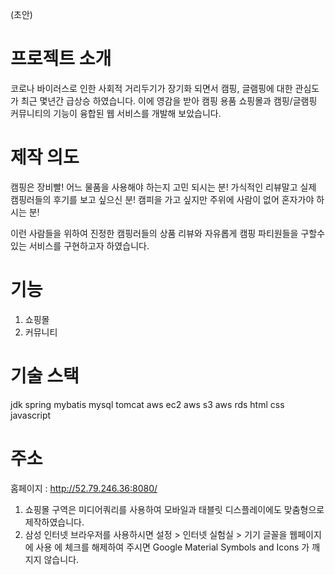 (초안)

# 프로젝트 소개
코로나 바이러스로 인한 사회적 거리두기가 장기화 되면서 캠핑, 글램핑에 대한 관심도가 최근 몇년간 급상승 하였습니다.
이에 영감을 받아 캠핑 용품 쇼핑몰과 캠핑/글램핑 커뮤니티의 기능이 융합된 웹 서비스를 개발해 보았습니다.

# 제작 의도
캠핑은 장비빨! 어느 물품을 사용해야 하는지 고민 되시는 분!
가식적인 리뷰말고 실제 캠핑러들의 후기를 보고 싶으신 분!
캠피을 가고 싶지만 주위에 사람이 없어 혼자가야 하시는 분!

이런 사람들을 위하여 진정한 캠핑러들의 상품 리뷰와 자유롭게 캠핑 파티원들을 구할수 있는 서비스를 구현하고자 하였습니다.

# 기능
1. 쇼핑몰
2. 커뮤니티

# 기술 스택
jdk
spring
mybatis
mysql
tomcat
aws ec2
aws s3
aws rds
html
css
javascript

# 주소
홈페이지 : http://52.79.246.36:8080/
1. 쇼핑몰 구역은 미디어쿼리를 사용하여 모바일과 태블릿 디스플레이에도 맞춤형으로 제작하였습니다. 
2. 삼성 인터넷 브라우저를 사용하시면 설정 > 인터넷 실험실 > 기기 글꼴을 웹페이지에 사용 에 체크를 해제하여 주시면 Google Material Symbols and Icons 가 깨지지 않습니다.
